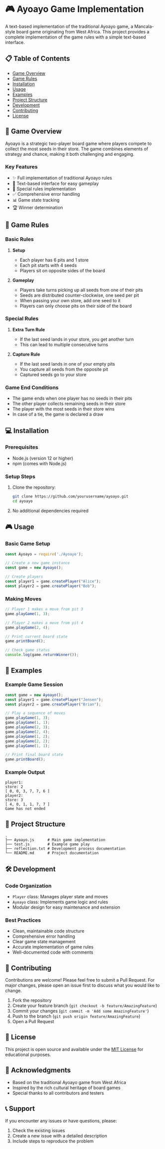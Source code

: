 # 🎮 Ayoayo Game Implementation

A text-based implementation of the traditional Ayoayo game, a Mancala-style board game originating from West Africa. This project provides a complete implementation of the game rules with a simple text-based interface.

## 📋 Table of Contents
- [Game Overview](#game-overview)
- [Game Rules](#game-rules)
- [Installation](#installation)
- [Usage](#usage)
- [Examples](#examples)
- [Project Structure](#project-structure)
- [Development](#development)
- [Contributing](#contributing)
- [License](#license)

## 🎲 Game Overview

Ayoayo is a strategic two-player board game where players compete to collect the most seeds in their store. The game combines elements of strategy and chance, making it both challenging and engaging.

### Key Features
- ✨ Full implementation of traditional Ayoayo rules
- 🎯 Text-based interface for easy gameplay
- 🔄 Special rules implementation
- ✅ Comprehensive error handling
- 📊 Game state tracking
- 🏆 Winner determination

## 📜 Game Rules

### Basic Rules
1. **Setup**
   - Each player has 6 pits and 1 store
   - Each pit starts with 4 seeds
   - Players sit on opposite sides of the board

2. **Gameplay**
   - Players take turns picking up all seeds from one of their pits
   - Seeds are distributed counter-clockwise, one seed per pit
   - When passing your own store, add one seed to it
   - Players can only choose pits on their side of the board

### Special Rules
1. **Extra Turn Rule**
   - If the last seed lands in your store, you get another turn
   - This can lead to multiple consecutive turns

2. **Capture Rule**
   - If the last seed lands in one of your empty pits
   - You capture all seeds from the opposite pit
   - Captured seeds go to your store

### Game End Conditions
- The game ends when one player has no seeds in their pits
- The other player collects remaining seeds in their store
- The player with the most seeds in their store wins
- In case of a tie, the game is declared a draw

## 💻 Installation

### Prerequisites
- Node.js (version 12 or higher)
- npm (comes with Node.js)

### Setup Steps
1. Clone the repository:
   ```bash
   git clone https://github.com/yourusername/ayoayo.git
   cd ayoayo
   ```

2. No additional dependencies required

## 🎮 Usage

### Basic Game Setup
```javascript
const Ayoayo = require('./Ayoayo');

// Create a new game instance
const game = new Ayoayo();

// Create players
const player1 = game.createPlayer("Alice");
const player2 = game.createPlayer("Bob");
```

### Making Moves
```javascript
// Player 1 makes a move from pit 3
game.playGame(1, 3);

// Player 2 makes a move from pit 4
game.playGame(2, 4);

// Print current board state
game.printBoard();

// Check game status
console.log(game.returnWinner());
```

## 📝 Examples

### Example Game Session
```javascript
const game = new Ayoayo();
const player1 = game.createPlayer("Jensen");
const player2 = game.createPlayer("Brian");

// Play a sequence of moves
game.playGame(1, 3);
game.playGame(1, 1);
game.playGame(2, 3);
game.playGame(2, 4);
game.playGame(1, 2);
game.playGame(2, 2);
game.playGame(1, 1);

// Print final board state
game.printBoard();
```

### Example Output
```
player1:
store: 2
[ 0, 0, 3, 7, 7, 6 ]
player2:
store: 3
[ 4, 0, 1, 1, 7, 7 ]
Game has not ended
```

## 📁 Project Structure

```
.
├── Ayoayo.js      # Main game implementation
├── test.js        # Example game play
├── reflection.txt # Development process documentation
└── README.md      # Project documentation
```

## 🛠️ Development

### Code Organization
- `Player` class: Manages player state and moves
- `Ayoayo` class: Implements game logic and rules
- Modular design for easy maintenance and extension

### Best Practices
- Clean, maintainable code structure
- Comprehensive error handling
- Clear game state management
- Accurate implementation of game rules
- Well-documented code with comments

## 🤝 Contributing

Contributions are welcome! Please feel free to submit a Pull Request. For major changes, please open an issue first to discuss what you would like to change.

1. Fork the repository
2. Create your feature branch (`git checkout -b feature/AmazingFeature`)
3. Commit your changes (`git commit -m 'Add some AmazingFeature'`)
4. Push to the branch (`git push origin feature/AmazingFeature`)
5. Open a Pull Request

## 📄 License

This project is open source and available under the [MIT License](LICENSE) for educational purposes.

## 🙏 Acknowledgments

- Based on the traditional Ayoayo game from West Africa
- Inspired by the rich cultural heritage of board games
- Special thanks to all contributors and testers

## 📞 Support

If you encounter any issues or have questions, please:
1. Check the existing issues
2. Create a new issue with a detailed description
3. Include steps to reproduce the problem 